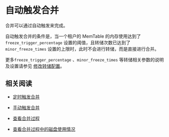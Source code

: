 # 自动触发合并

合并可以通过自动触发来完成。

自动触发合并的条件是，当一个租户的 MemTable 的内存使用达到了 `freeze_trigger_percentage` 设置的阈值，且转储次数已达到了 `minor_freeze_times` 设置的上限时，此时不会进行转储，而是直接进行合并。

更多`freeze_trigger_percentage` 、`minor_freeze_times` 等转储相关参数的说明及设置请参见 [修改转储配置](../100.minor-compaction-management/500.modify-minor-compaction-configurations.md)。

## 相关阅读

* [定时触发合并](../200.major-compaction-management/300.trigger-a-major-compaction-on-a-schedule.md)

* [手动触发合并](../200.major-compaction-management/400.manually-trigger-a-major-compaction.md)

* [查看合并过程](500.view-major-compaction-information/100.view-the-major-compaction-process.md)

* [查看合并过程中的磁盘使用情况](500.view-major-compaction-information/200.view-disk-usage-in-the-process-of-major-compaction.md)
